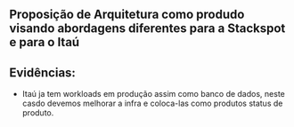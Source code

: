 ## Proposição de Arquitetura como produdo visando abordagens diferentes para a Stackspot e para o Itaú 

## Evidências:

* Itaú ja tem workloads em produção assim como banco de dados, neste casdo devemos melhorar a infra e coloca-las como produtos status de produto. 
